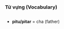 ### Từ vựng (Vocabulary)

<div style="column-count:2;">
    <ul>
        <li><strong>pitu/pitar</strong> = cha (father)</li>
    </ul>
</div>